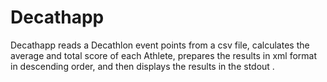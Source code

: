 # Decathapp
Decathapp reads a Decathlon event points from a csv file, calculates the average and total score of each Athlete, prepares the results in xml format in descending order, and then displays the results in the stdout .
